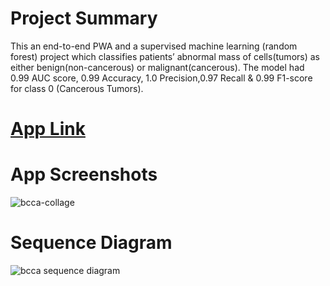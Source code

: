 # Project Summary
This an end-to-end PWA and a supervised machine learning (random forest) project which classifies patients’ abnormal mass of cells(tumors) as either benign(non-cancerous) or malignant(cancerous). The model had 0.99 AUC score, 0.99 Accuracy, 1.0 Precision,0.97 Recall & 0.99 F1-score for class 0 (Cancerous Tumors).

# [App Link](https://bcca.vercel.app)

# App Screenshots
![bcca-collage](https://user-images.githubusercontent.com/20603329/180829323-bb31a124-384b-4638-813d-643176d34239.png)

# Sequence Diagram
![bcca sequence diagram](https://user-images.githubusercontent.com/20603329/180829407-178b5899-2eac-4f1f-a8ac-3b0748f357c4.png)
